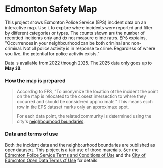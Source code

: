 # Edmonton Safety Map

This project shows Edmonton Police Service (EPS) incident data on an interactive map. Use it to explore where incidents were reported and filter by different categories or types. The counts shown are the number of recorded incidents only and do not measure crime rates. EPS explains, "Occurrences in your neighbourhood can be both criminal and non-criminal. Not all police activity is in response to crime. Regardless of where you live, the potential for police activity exists."

Data is available from 2022 through 2025. The 2025 data only goes up to **May 28**.

### How the map is prepared

> According to EPS, "To anonymize the location of the incident the point on the map is relocated to the closest intersection to where they occurred and should be considered approximate." This means each row in the EPS dataset marks only an approximate spot.
>
> For each data point, the related community is determined using the city's [neighbourhood boundaries](https://data.edmonton.ca/dataset/Neighbourhood-Boundaries-2019/xu6q-xcmj/about_data).

### Data and terms of use

Both the incident data and the neighbourhood boundaries are published as open datasets. This project is a fair use of those materials. See the [Edmonton Police Service Terms and Conditions of Use](https://eps1.maps.arcgis.com/sharing/rest/content/items/4fd51d8089234b3699a3f8ef7572c427/data) and the [City of Edmonton Open Data Terms of Use](https://data.edmonton.ca/stories/s/City-of-Edmonton-Open-Data-Terms-of-Use/msh8-if28/) for details.

